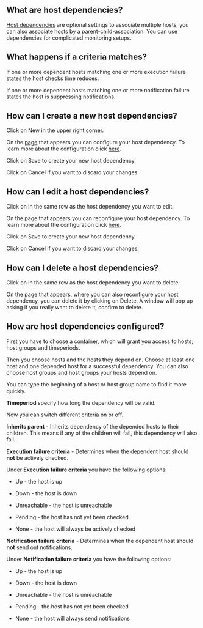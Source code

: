 [//]: # (Links)
[Host dependencies]: /hostdependencies "Host dependencies"
[add dependencie]: /hostdependencies/add "add a new host dependencies"
[configure]: #configure "Configure your host dependencies"

[//]: # (Pictures)

[//]: # (Content)

## What are host dependencies?

[Host dependencies] are optional settings to associate multiple hosts,
you can also associate hosts by a parent-child-association.
You can use dependencies for complicated monitoring setups.

## What happens if a criteria matches?

If one or more dependent hosts matching
one or more execution failure states
the host checks time reduces.

If one or more dependent hosts matching
one or more notification failure states
the host is suppressing notifications.

## How can I create a new host dependencies?

Click on
<a class="btn btn-xs btn-success"><i class="fa fa-plus"></i> New</a>
in the upper right corner.

On the [page][add dependencie] that appears you can configure your host dependency.
To learn more about the configuration click [here][configure].

Click on <a class="btn btn-xs btn-primary">Save</a> to create your new host dependency.

Click on <a class="btn btn-xs btn-default">Cancel</a> if you want to discard your changes.

## How can I edit a host dependencies?

Click on
<i class="fa fa-gear fa-lg txt-color-teal list-edit"></i>
in the same row as the host dependency you want to edit.

On the page that appears you can reconfigure your host dependency.
To learn more about the configuration click [here][configure].

Click on <a class="btn btn-xs btn-primary">Save</a> to create your new host dependency.

Click on <a class="btn btn-xs btn-default">Cancel</a> if you want to discard your changes.

## How can I delete a host dependencies?

Click on
<i class="fa fa-gear fa-lg txt-color-teal list-edit"></i>
in the same row as the host dependency you want to delete.

On the page that appears, where you can also reconfigure your host dependency,
you can delete it by clicking on
<a class="btn btn-danger btn-xs"><i class="fa fa-trash-o"></i> Delete</a>.
A window will pop up asking if you really want to delete it,
confirm to delete.

## How are host dependencies configured? <span id="configure"></span>

First you have to choose a container,
which will grant you access to
hosts, host groups and timeperiods.

Then you choose hosts and the hosts they depend on.
Choose at least one host and one depended host for a successful dependency.
You can also choose host groups and host groups your hosts depend on.

You can type the beginning of a host or host group name to find it more quickly.

**Timeperiod** specify how long the dependency will be valid.

Now you can switch different criteria on or off.

**Inherits parent** - Inherits dependency of the depended hosts to their children.
This means if any of the children will fail,
this dependency will also fail.

**Execution failure criteria** - Determines when the dependent host should **not** be actively checked.

Under **Execution failure criteria** you have the following options:

* Up - the host is up

* Down - the host is down

* Unreachable - the host is unreachable

* Pending - the host has not yet been checked

* None - the host will always be actively checked

**Notification failure criteria** - Determines when the dependent host should **not** send out notifications.

Under **Notification failure criteria** you have the following options:

* Up - the host is up

* Down - the host is down

* Unreachable - the host is unreachable

* Pending - the host has not yet been checked

* None - the host will always send notifications
